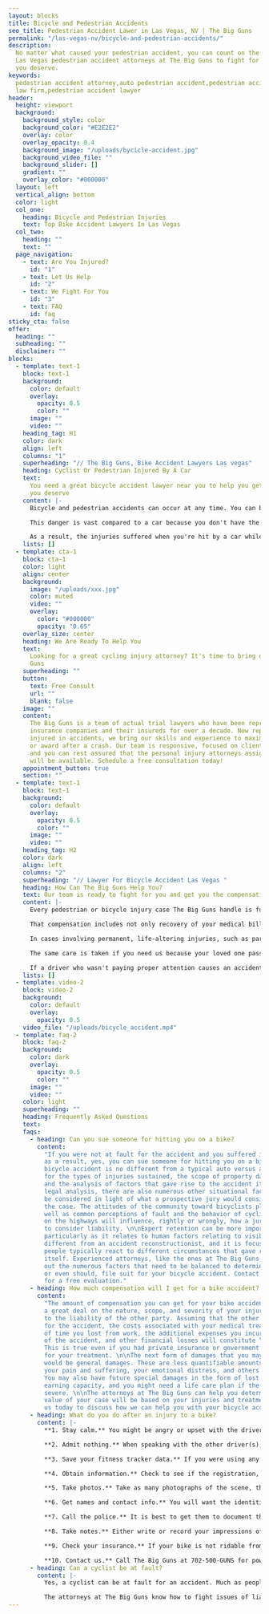 ```yaml
---
layout: blocks
title: Bicycle and Pedestrian Accidents
seo_title: Pedestrian Accident Lawer in Las Vegas, NV | The Big Guns
permalink: "/las-vegas-nv/bicycle-and-pedestrian-accidents/"
description:
  No matter what caused your pedestrian accident, you can count on the
  Las Vegas pedestrian accident attorneys at The Big Guns to fight for the compensation
  you deserve.
keywords:
  pedestrian accident attorney,auto pedestrian accident,pedestrian accident
  law firm,pedestrian accident lawyer
header:
  height: viewport
  background:
    background_style: color
    background_color: "#E2E2E2"
    overlay: color
    overlay_opacity: 0.4
    background_image: "/uploads/bycicle-accident.jpg"
    background_video_file: ""
    background_slider: []
    gradient: ""
    overlay_color: "#000000"
  layout: left
  vertical_align: bottom
  color: light
  col_one:
    heading: Bicycle and Pedestrian Injuries
    text: Top Bike Accident Lawyers In Las Vegas
  col_two:
    heading: ""
    text: ""
  page_navigation:
    - text: Are You Injured?
      id: "1"
    - text: Let Us Help
      id: "2"
    - text: We Fight For You
      id: "3"
    - text: FAQ
      id: faq
sticky_cta: false
offer:
  heading: ""
  subheading: ""
  disclaimer: ""
blocks:
  - template: text-1
    block: text-1
    background:
      color: default
      overlay:
        opacity: 0.5
        color: ""
      image: ""
      video: ""
    heading_tag: H1
    color: dark
    align: left
    columns: "1"
    superheading: "// The Big Guns, Bike Accident Lawyers Las vegas"
    heading: Cyclist Or Pedestrian Injured By A Car
    text:
      You need a great bicycle accident lawyer near you to help you get the compensation
      you deserve
    content: |-
      Bicycle and pedestrian accidents can occur at any time. You can be crossing the street to catch a bus, trying to maneuver your way through a traffic jam, or simply minding your own business in the bike lane of a busy road. All it takes is one distracted person, in a hurry, or not paying enough attention to make sure their path is clear before they hit you with that big metal box they're driving.

      This danger is vast compared to a car because you don't have the same protective cage around you, and you're smaller and harder to see. Let's face it – distracted drivers are an increasing problem on the road these days, and practically every interaction with a car is nerve-wracking. As a pedestrian, you don't wear protective gear, and even a world-class bicycle helmet can only do so much when your life is forever changed by an accident.

      As a result, the injuries suffered when you're hit by a car while walking or riding a bike are more severe – even catastrophic – when compared to those from an automobile accident. Anyone hit by a car knows they were lucky if they escaped with only bruises and road rash. Many suffer broken bones, dislocated joints, or spinal and head injuries. These injuries can lead to months or years of pain that require extensive rehab, injections, or surgery. Even after all this, the pain often never seems to go away entirely. Some injuries can result in paralysis and even death, leaving your loved ones without the companionship and support they need from you. If you have experienced a personal injury bicycle accident, you need The Big Guns. Call us for a free no-obligation consultation.
    lists: []
  - template: cta-1
    block: cta-1
    color: light
    align: center
    background:
      image: "/uploads/xxx.jpg"
      color: muted
      video: ""
      overlay:
        color: "#000000"
        opacity: "0.65"
    overlay_size: center
    heading: We Are Ready To Help You
    text:
      Looking for a great cycling injury attorney? It's time to bring out The Big
      Guns
    superheading: ""
    button:
      text: Free Consult
      url: ""
      blank: false
    image: ""
    content:
      The Big Guns is a team of actual trial lawyers who have been representing
      insurance companies and their insureds for over a decade. Now representing people
      injured in accidents, we bring our skills and experience to maximize your settlement
      or award after a crash. Our team is responsive, focused on client satisfaction,
      and you can rest assured that the personal injury attorneys assigned to your case
      will be available. Schedule a free consultation today!
    appointment_button: true
    section: ""
  - template: text-1
    block: text-1
    background:
      color: default
      overlay:
        opacity: 0.5
        color: ""
      image: ""
      video: ""
    heading_tag: H2
    color: dark
    align: left
    columns: "2"
    superheading: "// Lawyer For Bicycle Accident Las Vegas "
    heading: How Can The Big Guns Help You?
    text: Our team is ready to fight for you and get you the compensation you deserve
    content: |-
      Every pedestrian or bicycle injury case The Big Guns handle is fully prepared so that the present and future needs of the injured are considered medically and financially. From the beginning, we fully assess each case and consult as needed with medical experts chosen for their ability to analyze and persuasively document their findings with respect to liability and damages that will arise in your case. We consult recognized experts tailored to each case, including healthcare, medicine, life care planning, and economics to maximize your compensation.

      That compensation includes not only recovery of your medical bills for necessary treatment, but also for your pain and suffering and lost wages. "Pain and suffering" is more than just physical pain and also includes impacts on your daily activities, such as sports, hobbies, physical activities, and social life. In certain circumstances, your spouse or other loved ones can also receive compensation because you cannot be there for them in the way they deserve.

      In cases involving permanent, life-altering injuries, such as paraplegia (lower-limb paralysis) or quadriplegia (full paralysis), from a spinal injury, The Big Guns utilize established healthcare cost data that lists known fees associated with current and future nursing care and other medical care, including the cost of wheelchairs, medical equipment, and necessary changes to your home or vehicle. A physiatrist, a physical rehabilitative expert, works with a life care planner to identify and address your physical, medical, and day-to-day needs and prepare individualized plans to help you achieve a level of future independence and a meaningful quality of life. The Big Guns frequently retain an economist to analyze and quantify the loss of income, earning capacity, and loss of enjoyment of life. The economist also analyzes medical costs associated with the life care plan and prepares a report that accounts for rising medical costs, interest, and inflation. This prepares one of our experienced trial attorneys to present all of the damage issues to you and the jury in clear and understandable terms.

      The same care is taken if you need us because your loved one passed away from the negligence of another while walking or riding a bicycle. We will work with you to translate the unbearable pain you're feeling from this loss into words a jury can empathize with. There is nothing that can bring your loved one back, but you should not have to live the rest of your life without the financial support they should have been there to give you.

      If a driver who wasn't paying proper attention causes an accident with you or a loved one, put The Big Guns in your arsenal and get the money you deserve. Remember, you will not pay anything until you are signing a check from the other side.
    lists: []
  - template: video-2
    block: video-2
    background:
      color: default
      overlay:
        opacity: 0.5
    video_file: "/uploads/bicycle_accident.mp4"
  - template: faq-2
    block: faq-2
    background:
      color: dark
      overlay:
        opacity: 0.5
        color: ""
      image: ""
      video: ""
    color: light
    superheading: ""
    heading: Frequently Asked Questions
    text:
    faqs:
      - heading: Can you sue someone for hitting you on a bike?
        content:
          "If you were not at fault for the accident and you suffered injuries
          as a result, yes, you can sue someone for hitting you on a bike. An auto versus
          bicycle accident is no different from a typical auto versus auto accident save
          for the types of injuries sustained, the scope of property damage incurred,
          and the analysis of factors that gave rise to the accident itself. Beyond the
          legal analysis, there are also numerous other situational factors that should
          be considered in light of what a prospective jury would consider when hearing
          the case. The attitudes of the community toward bicyclists plays a role, as
          well as common perceptions of fault and the behavior of cyclists and motorists
          on the highways will influence, rightly or wrongly, how a juror may be predisposed
          to consider liability. \n\nExpert retention can be more important than usual,
          particularly as it relates to human factors relating to visibility. This is
          different from an accident reconstructionist, and it is focused more on how
          people typically react to different circumstances that gave rise to the accident
          itself. Experienced attorneys, like the ones at The Big Guns, can help figure
          out the numerous factors that need to be balanced to determine whether you can,
          or even should, file suit for your bicycle accident. Contact The Big Guns today
          for a free evaluation."
      - heading: How much compensation will I get for a bike accident?
        content:
          "The amount of compensation you can get for your bike accident depends
          a great deal on the nature, scope, and severity of your injuries in relation
          to the liability of the other party. Assuming that the other side is at fault
          for the accident, the costs associated with your medical treatment, the amount
          of time you lost from work, the additional expenses you incurred as a result
          of the accident, and other financial losses will constitute “special damages.”
          This is true even if you had private insurance or government assistance in paying
          for your treatment. \n\nThe next form of damages that you may be able to collect
          would be general damages. These are less quantifiable amounts as they pay for
          your pain and suffering, your emotional distress, and others depending on circumstances.
          You may also have future special damages in the form of lost future wages or
          earning capacity, and you might need a life care plan if the injuries are particularly
          severe. \n\nThe attorneys at The Big Guns can help you determine what the likely
          value of your case will be based on your injuries and treatment to date. Contact
          us today to discuss how we can help you with your bicycle accident."
      - heading: What do you do after an injury to a bike?
        content: |-
          **1. Stay calm.** You might be angry or upset with the driver of the auto that hit your bicycle, but do not lose your cool.

          **2. Admit nothing.** When speaking with the other driver(s), do not admit fault and do not make any statements about whether you are injured. People are often filled with adrenaline after an accident, and pain from the encounter may only set in hours after the event. Let the other side talk, and later take note of what they said.

          **3. Save your fitness tracker data.** If you were using any sort of fitness tracker that also included mapping and other telemetry from your cycling, save the data immediately. This can help to reconstruct speed, direction, and possibly even the exact time and place of impact from the accident later.

          **4. Obtain information.** Check to see if the registration, insurance, and names all match from the motorists’ information. If not, ask for clarification as to relationships.

          **5. Take photos.** Take as many photographs of the scene, the car(s), your bicycle, and any nearby landmarks before any of them are moved. If the car had to be moved to allow you to get out, that is obviously a priority. Just take the photos where possible, or call a family member or friend to the scene to take the pictures for you. Save them to a location off of your phone after the accident so that they will not be lost, such as with Dropbox, OneDrive, Box, or iCloud. Be sure to get photos of the license plate, any debris on the ground from the accident, and pictures of all of the involved vehicles together in the same picture to show them relative to each other.

          **6. Get names and contact info.** You will want the identities of any witnesses at the scene, including contact information. Also, be sure to note how many people were in each car.

          **7. Call the police.** It is best to get them to document the incident where possible. Sometimes they will not respond to accident calls. If this happens, be sure to later turn in a report to the responsible police department with the information you need.

          **8. Take notes.** Either write or record your impressions of the incident, including your observations regarding the other driver’s sobriety, their use of a phone, the facts as you recall them, and the like. This will help you later in remembering the details of what happened. A voice recorder or a note program on your smartphone, like Google Keep, Microsoft OneNote, Evernote, and others can help if you brought it on your ride.

          **9. Check your insurance.** If your bike is not ridable from the scene, check your insurance policy to see if you have roadside assistance available.

          **10. Contact us.** Call The Big Guns at 702-500-GUNS for powerful, aggressive representation for your bicycle accident.
      - heading: Can a cyclist be at fault?
        content: |-
          Yes, a cyclist can be at fault for an accident. Much as people have mistaken notions that pedestrians always have the right of way, bicyclists are not exempt from following traffic laws and common sense when riding their bicycles along with motor vehicle traffic. Nevada law follows a “modified comparative negligence” standard, which means that a party more than fifty percent at fault for an accident cannot recover damages for the same. When determining the percentage of liability is a close call, you can be sure that the other driver’s liability insurance company (or your own, if you made a claim for uninsured motorist liability from the accident) will do its best to present evidence to make it appear that you were more at fault.

          The attorneys at The Big Guns know how to fight issues of liability in bicycle accidents, having done so many times over the decades. Though the facts of each case are unique, there are common patterns of attack that good quality defense counsel and insurers will employ to mitigate their own exposure to loss. We know them because we have used them, time and again. And we know how to defeat them. Contact us today for a free consultation.
---
```

